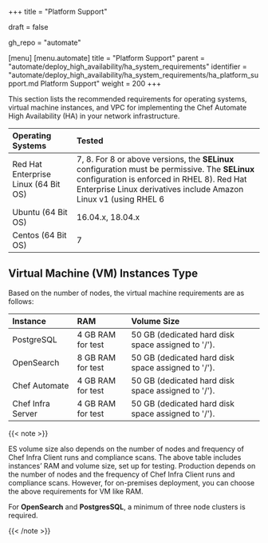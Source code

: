 +++
title = "Platform Support"

draft = false

gh_repo = "automate"

[menu]
  [menu.automate]
    title = "Platform Support"
    parent = "automate/deploy_high_availability/ha_system_requirements"
    identifier = "automate/deploy_high_availability/ha_system_requirements/ha_platform_support.md Platform Support"
    weight = 200
+++

This section lists the recommended requirements for operating systems, virtual machine instances, and VPC for implementing the Chef Automate High Availability (HA) in your network infrastructure.

| Operating Systems                        | Tested                    |
| :--------------------------------------  | :-----------------------  |
| Red Hat Enterprise Linux (64 Bit OS)     | 7, 8. For 8 or above versions, the **SELinux** configuration must be permissive. The **SELinux** configuration is enforced in RHEL 8). Red Hat Enterprise Linux derivatives include Amazon Linux v1 (using RHEL 6 |packages) and v2 (using RHEL 7packages). |
| Ubuntu (64 Bit OS)                       | 16.04.x, 18.04.x          |
| Centos (64 Bit OS)                       | 7                         |

## Virtual Machine (VM) Instances Type

Based on the number of nodes, the virtual machine requirements are as follows:

| Instance          | RAM               | Volume Size                                        |
| :---------------  | :---------------- | :------------------------------------------------  |
| PostgreSQL        | 4 GB RAM for test | 50 GB (dedicated hard disk space assigned to '/'). |
| OpenSearch     | 8 GB RAM for test | 50 GB (dedicated hard disk space assigned to '/'). |
| Chef Automate     | 4 GB RAM for test | 50 GB (dedicated hard disk space assigned to '/'). |
| Chef Infra Server | 4 GB RAM for test | 50 GB (dedicated hard disk space assigned to '/'). |

{{< note >}}

ES volume size also depends on the number of nodes and frequency of Chef Infra Client runs and compliance scans. The above table includes instances’ RAM and volume size, set up for testing. Production depends on the number of nodes and the frequency of Chef Infra Client runs and compliance scans. However, for on-premises deployment, you can choose the above requirements for VM like RAM.

For **OpenSearch** and **PostgresSQL**, a minimum of three node clusters is required.

{{< /note >}}
